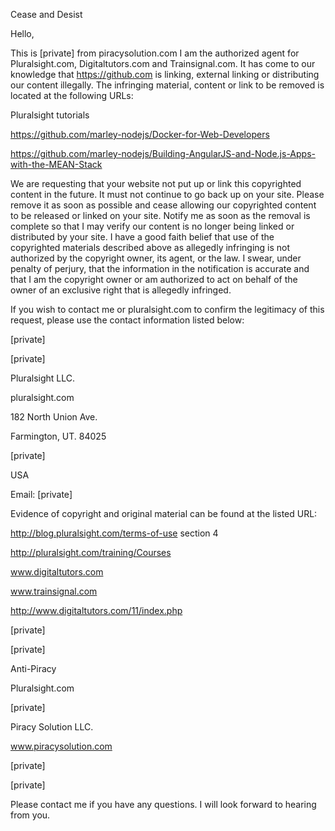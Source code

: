 Cease and Desist

Hello,

This is [private] from piracysolution.com I am the authorized agent for
Pluralsight.com, Digitaltutors.com and Trainsignal.com. It has come to our
knowledge that https://github.com is linking, external linking or
distributing our content illegally. The infringing material, content or
link to be removed is located at the following URLs:

Pluralsight tutorials

https://github.com/marley-nodejs/Docker-for-Web-Developers

https://github.com/marley-nodejs/Building-AngularJS-and-Node.js-Apps-with-the-MEAN-Stack

We are requesting that your website not put up or link this copyrighted
content in the future. It must not continue to go back up on your site.
Please remove it as soon as possible and cease allowing our copyrighted
content to be released or linked on your site. Notify me as soon as the
removal is complete so that I may verify our content is no longer being
linked or distributed by your site. I have a good faith belief that use of
the copyrighted materials described above as allegedly infringing is not
authorized by the copyright owner, its agent, or the law. I swear, under
penalty of perjury, that the information in the notification is accurate and
that I am the copyright owner or am authorized to act on behalf of the owner
of an exclusive right that is allegedly infringed.

If you wish to contact me or pluralsight.com to confirm the legitimacy of
this request, please use the contact information listed below:

[private]

[private]

Pluralsight LLC.

pluralsight.com

182 North Union Ave.

Farmington, UT. 84025

[private]

USA

Email: [private]

Evidence of copyright and original material can be found at the listed URL:

http://blog.pluralsight.com/terms-of-use section 4

http://pluralsight.com/training/Courses

www.digitaltutors.com 

www.trainsignal.com 

http://www.digitaltutors.com/11/index.php

[private]

[private]

Anti-Piracy

Pluralsight.com

[private]

Piracy Solution LLC.

www.piracysolution.com 

[private]

[private]

Please contact me if you have any questions. I will look forward to hearing
from you.
